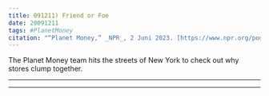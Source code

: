 ```yaml
---
title: 091211) Friend or Foe
date: 20091211
tags: #PlanetMoney
citation: "“Planet Money,” _NPR_, 2 Juni 2023. [https://www.npr.org/podcasts/510289/planet-money](https://www.npr.org/podcasts/510289/planet-money) (diakses 4 Juni 2023)."
---
```


The Planet Money team hits the streets of New York to check out why stores clump together.

----



----
